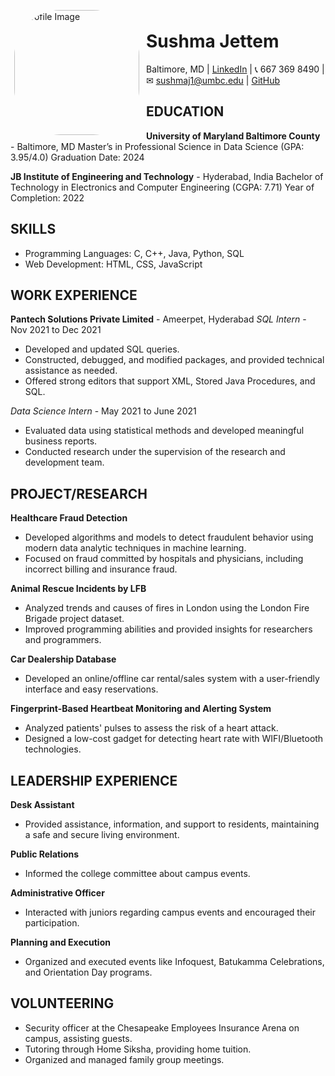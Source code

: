 <img src="My_profile_pic.jfif" alt="Profile Image" width="200" height="200" style="float: left; margin-right: 5px; border-radius: 80px; padding: 6px;">

# Sushma Jettem

Baltimore, MD | [LinkedIn](https://www.linkedin.com/in/sushma-jettem) | 📞 667 369 8490 | ✉ sushmaj1@umbc.edu |  [GitHub](github.com/sushmajettem05)


## EDUCATION
**University of Maryland Baltimore County** - Baltimore, MD
Master’s in Professional Science in Data Science (GPA: 3.95/4.0)
Graduation Date: 2024

**JB Institute of Engineering and Technology** - Hyderabad, India
Bachelor of Technology in Electronics and Computer Engineering (CGPA: 7.71)
Year of Completion: 2022

## SKILLS
- Programming Languages: C, C++, Java, Python, SQL
- Web Development: HTML, CSS, JavaScript

## WORK EXPERIENCE
**Pantech Solutions Private Limited** - Ameerpet, Hyderabad
*SQL Intern* - Nov 2021 to Dec 2021
- Developed and updated SQL queries.
- Constructed, debugged, and modified packages, and provided technical assistance as needed.
- Offered strong editors that support XML, Stored Java Procedures, and SQL.

*Data Science Intern* - May 2021 to June 2021
- Evaluated data using statistical methods and developed meaningful business reports.
- Conducted research under the supervision of the research and development team.

## PROJECT/RESEARCH
**Healthcare Fraud Detection**
- Developed algorithms and models to detect fraudulent behavior using modern data analytic techniques in machine learning.
- Focused on fraud committed by hospitals and physicians, including incorrect billing and insurance fraud.

**Animal Rescue Incidents by LFB**
- Analyzed trends and causes of fires in London using the London Fire Brigade project dataset.
- Improved programming abilities and provided insights for researchers and programmers.

**Car Dealership Database**
- Developed an online/offline car rental/sales system with a user-friendly interface and easy reservations.

**Fingerprint-Based Heartbeat Monitoring and Alerting System**
- Analyzed patients' pulses to assess the risk of a heart attack.
- Designed a low-cost gadget for detecting heart rate with WIFI/Bluetooth technologies.

## LEADERSHIP EXPERIENCE
**Desk Assistant**
- Provided assistance, information, and support to residents, maintaining a safe and secure living environment.

**Public Relations**
- Informed the college committee about campus events.

**Administrative Officer**
- Interacted with juniors regarding campus events and encouraged their participation.

**Planning and Execution**
- Organized and executed events like Infoquest, Batukamma Celebrations, and Orientation Day programs.

## VOLUNTEERING
- Security officer at the Chesapeake Employees Insurance Arena on campus, assisting guests.
- Tutoring through Home Siksha, providing home tuition.
- Organized and managed family group meetings.
